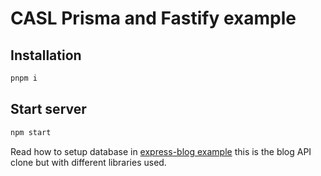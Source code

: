 # CASL Prisma and Fastify example

## Installation

```sh
pnpm i
```

## Start server

```sh
npm start
```

Read how to setup database in [express-blog example](../express-blog/README.md) this is the blog API clone but with different libraries used.
